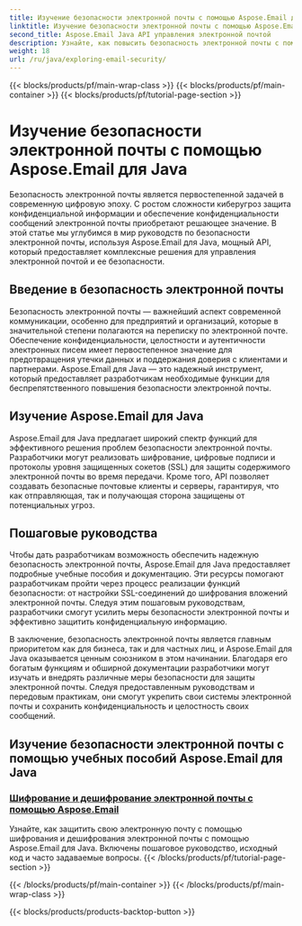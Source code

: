```yaml
---
title: Изучение безопасности электронной почты с помощью Aspose.Email для Java
linktitle: Изучение безопасности электронной почты с помощью Aspose.Email для Java
second_title: Aspose.Email Java API управления электронной почтой
description: Узнайте, как повысить безопасность электронной почты с помощью Aspose.Email для Java. Изучите пошаговые руководства и лучшие практики.
weight: 18
url: /ru/java/exploring-email-security/
---
```


{{< blocks/products/pf/main-wrap-class >}}
{{< blocks/products/pf/main-container >}}
{{< blocks/products/pf/tutorial-page-section >}}

# Изучение безопасности электронной почты с помощью Aspose.Email для Java


Безопасность электронной почты является первостепенной задачей в современную цифровую эпоху. С ростом сложности киберугроз защита конфиденциальной информации и обеспечение конфиденциальности сообщений электронной почты приобретают решающее значение. В этой статье мы углубимся в мир руководств по безопасности электронной почты, используя Aspose.Email для Java, мощный API, который предоставляет комплексные решения для управления электронной почтой и ее безопасности.

## Введение в безопасность электронной почты

Безопасность электронной почты — важнейший аспект современной коммуникации, особенно для предприятий и организаций, которые в значительной степени полагаются на переписку по электронной почте. Обеспечение конфиденциальности, целостности и аутентичности электронных писем имеет первостепенное значение для предотвращения утечки данных и поддержания доверия с клиентами и партнерами. Aspose.Email для Java — это надежный инструмент, который предоставляет разработчикам необходимые функции для беспрепятственного повышения безопасности электронной почты.

## Изучение Aspose.Email для Java

Aspose.Email для Java предлагает широкий спектр функций для эффективного решения проблем безопасности электронной почты. Разработчики могут реализовать шифрование, цифровые подписи и протоколы уровня защищенных сокетов (SSL) для защиты содержимого электронной почты во время передачи. Кроме того, API позволяет создавать безопасные почтовые клиенты и серверы, гарантируя, что как отправляющая, так и получающая сторона защищены от потенциальных угроз.

## Пошаговые руководства

Чтобы дать разработчикам возможность обеспечить надежную безопасность электронной почты, Aspose.Email для Java предоставляет подробные учебные пособия и документацию. Эти ресурсы помогают разработчикам пройти через процесс реализации функций безопасности: от настройки SSL-соединений до шифрования вложений электронной почты. Следуя этим пошаговым руководствам, разработчики смогут усилить меры безопасности электронной почты и эффективно защитить конфиденциальную информацию.

В заключение, безопасность электронной почты является главным приоритетом как для бизнеса, так и для частных лиц, и Aspose.Email для Java оказывается ценным союзником в этом начинании. Благодаря его богатым функциям и обширной документации разработчики могут изучать и внедрять различные меры безопасности для защиты электронной почты. Следуя предоставленным руководствам и передовым практикам, они смогут укрепить свои системы электронной почты и сохранить конфиденциальность и целостность своих сообщений.

## Изучение безопасности электронной почты с помощью учебных пособий Aspose.Email для Java
### [Шифрование и дешифрование электронной почты с помощью Aspose.Email](./email-encryption-and-decryption/)
Узнайте, как защитить свою электронную почту с помощью шифрования и дешифрования электронной почты с помощью Aspose.Email для Java. Включены пошаговое руководство, исходный код и часто задаваемые вопросы.
{{< /blocks/products/pf/tutorial-page-section >}}

{{< /blocks/products/pf/main-container >}}
{{< /blocks/products/pf/main-wrap-class >}}

{{< blocks/products/products-backtop-button >}}

